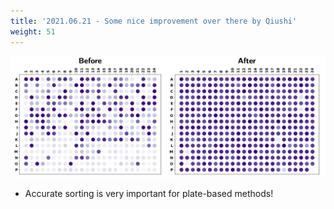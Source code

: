 ```yaml
---
title: '2021.06.21 - Some nice improvement over there by Qiushi'
weight: 51
---
```


![](/labpics/2021/20210621.png)

- Accurate sorting is very important for plate-based methods!